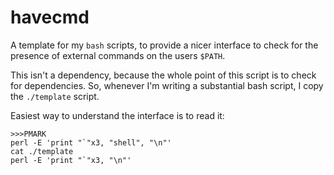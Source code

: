 # havecmd

A template for my `bash` scripts, to provide a nicer interface to check for the presence of external commands on the users `$PATH`.

This isn't a dependency, because the whole point of this script is to check for dependencies. So, whenever I'm writing a substantial bash script, I copy the `./template` script.

Easiest way to understand the interface is to read it:

```
>>>PMARK
perl -E 'print "`"x3, "shell", "\n"'
cat ./template
perl -E 'print "`"x3, "\n"'
```

